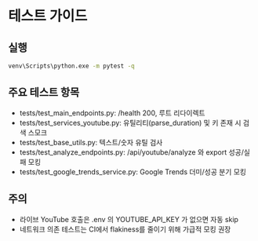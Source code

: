 # 테스트 가이드

## 실행

```bat
venv\Scripts\python.exe -m pytest -q
```

## 주요 테스트 항목
- tests/test_main_endpoints.py: /health 200, 루트 리다이렉트
- tests/test_services_youtube.py: 유틸리티(parse_duration) 및 키 존재 시 검색 스모크
- tests/test_base_utils.py: 텍스트/숫자 유틸 검사
- tests/test_analyze_endpoints.py: /api/youtube/analyze 와 export 성공/실패 모킹
- tests/test_google_trends_service.py: Google Trends 더미/성공 분기 모킹

## 주의
- 라이브 YouTube 호출은 .env 의 YOUTUBE_API_KEY 가 없으면 자동 skip
- 네트워크 의존 테스트는 CI에서 flakiness를 줄이기 위해 가급적 모킹 권장
